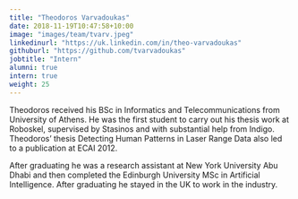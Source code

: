 ```yaml
---
title: "Theodoros Varvadoukas"
date: 2018-11-19T10:47:58+10:00
image: "images/team/tvarv.jpeg"
linkedinurl: "https://uk.linkedin.com/in/theo-varvadoukas"
githuburl: "https://github.com/tvarvadoukas"
jobtitle: "Intern"
alumni: true
intern: true
weight: 25
---
```

Theodoros received his BSc in Informatics and Telecommunications from University of Athens. He was the first student to carry out his thesis work at Roboskel, supervised by Stasinos and with substantial help from Indigo. Theodoros’ thesis Detecting Human Patterns in Laser Range Data also led to a publication at ECAI 2012.

After graduating he was a research assistant at New York University Abu Dhabi and then completed the Edinburgh University MSc in Artificial Intelligence. After graduating he stayed in the UK to work in the industry.

